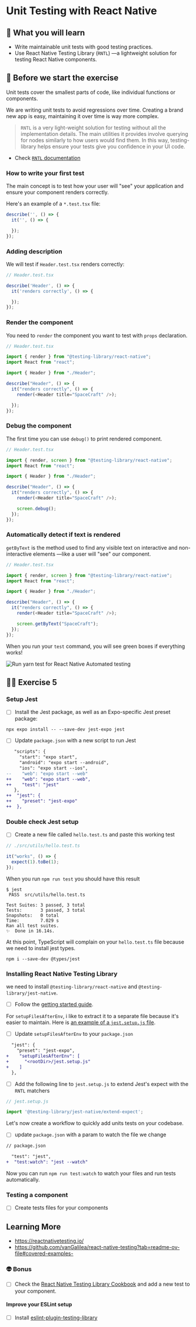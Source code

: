 # Unit Testing with React Native

## 📡 What you will learn

- Write maintainable unit tests with good testing practices.
- Use React Native Testing Library (`RNTL`) —a lightweight solution for testing React Native components.

## 👾 Before we start the exercise

Unit tests cover the smallest parts of code, like individual functions or components.

We are writing unit tests to avoid regressions over time. Creating a brand new app is easy, maintaining it over time is way more complex.

> `RNTL` is a very light-weight solution for testing without all the implementation details. The main utilities it provides involve querying for nodes similarly to how users would find them. In this way, testing-library helps ensure your tests give you confidence in your UI code.

- Check [`RNTL` documentation](https://callstack.github.io/react-native-testing-library/docs/start/quick-start)

### How to write your first test

The main concept is to test how your user will "see" your application and ensure your component renders correctly.

Here's an example of a `*.test.tsx` file:

```javascript
describe('', () => {
  it('', () => {

  });
});
```

### Adding description

We will test if `Header.test.tsx` renders correctly:

```javascript
// Header.test.tsx

describe('Header', () => {
  it('renders correctly', () => {

  });
});
```

### Render the component

You need to `render` the component you want to test with `props` declaration.

```javascript
// Header.test.tsx

import { render } from "@testing-library/react-native";
import React from "react";

import { Header } from "./Header";

describe("Header", () => {
  it("renders correctly", () => {
    render(<Header title="SpaceCraft" />);

  });
});
```

### Debug the component

The first time you can use `debug()` to print rendered component.

```javascript
// Header.test.tsx

import { render, screen } from "@testing-library/react-native";
import React from "react";

import { Header } from "./Header";

describe("Header", () => {
  it("renders correctly", () => {
    render(<Header title="SpaceCraft" />);

    screen.debug();
  });
});
```

### Automatically detect if text is rendered

`getByText` is the method used to find any visible text on interactive and non-interactive elements —like a user will "see" our component.

```javascript
// Header.test.tsx

import { render, screen } from "@testing-library/react-native";
import React from "react";

import { Header } from "./Header";

describe("Header", () => {
  it("renders correctly", () => {
    render(<Header title="SpaceCraft" />);

    screen.getByText("SpaceCraft");
  });
});
```

When you run your `test` command, you will see green boxes if everything works!

![Run yarn test for React Native Automated testing](https://raw.githubusercontent.com/flexbox/react-native-workshop/main/challenges/ecosystem/yarn-test.gif)

## 👨‍🚀 Exercise 5

### Setup Jest

- [ ] Install the Jest package, as well as an Expo-specific Jest preset package:

```console
npx expo install -- --save-dev jest-expo jest
```

- [ ] Update `package.json` with a new script to run Jest

```diff
   "scripts": {
     "start": "expo start",
     "android": "expo start --android",
     "ios": "expo start --ios",
--    "web": "expo start --web"
++    "web": "expo start --web",
++    "test": "jest"
   },
++  "jest": {
++    "preset": "jest-expo"
++  },
```

### Double check Jest setup

- [ ] Create a new file called `hello.test.ts` and paste this working test

```javascript
// ./src/utils/hello.test.ts

it("works", () => {
  expect(1).toBe(1);
});
```

When you run `npm run test` you should have this result

```console
$ jest
 PASS  src/utils/hello.test.ts

Test Suites: 3 passed, 3 total
Tests:       3 passed, 3 total
Snapshots:   0 total
Time:        7.029 s
Ran all test suites.
✨  Done in 16.14s.
```

At this point, TypeScript will complain on your `hello.test.ts` file because we need to install jest types.

```console
npm i --save-dev @types/jest
```

### Installing React Native Testing Library

we need to install `@testing-library/react-native` and `@testing-library/jest-native`.

- [ ] Follow the [getting started guide](https://callstack.github.io/react-native-testing-library/docs/start/quick-start).

For `setupFilesAfterEnv`, i like to extract it to a separate file because it's easier to maintain. Here is [an example of a `jest.setup.js` file](https://github.com/flexbox/react-native-bootcamp/blob/main/hackathon/spacecraft/jest.setup.js).

- [ ] Update `setupFilesAfterEnv` to your `package.json`

```diff
  "jest": {
    "preset": "jest-expo",
+    "setupFilesAfterEnv": [
+      "<rootDir>/jest.setup.js"
+    ]
  },
```

- [ ] Add the following line to `jest.setup.js` to extend Jest's expect with the `RNTL` matchers

```javascript
// jest.setup.js

import '@testing-library/jest-native/extend-expect';
```

Let's now create a workflow to quickly add units tests on your codebase.

- [ ] update `package.json` with a param to watch the file we change

```diff
// package.json

  "test": "jest",
+  "test:watch": "jest --watch"
```

Now you can run `npm run test:watch` to watch your files and run tests automatically.

### Testing a component

- [ ] Create tests files for your components

## Learning More

- https://reactnativetesting.io/
- https://github.com/vanGalilea/react-native-testing?tab=readme-ov-file#covered-examples-

### 👽 Bonus

- [ ] Check the [React Native Testing Library Cookbook](https://callstack.github.io/react-native-testing-library/cookbook/index) and add a new test to your component.

#### Improve your ESLint setup

- [ ] Install [eslint-plugin-testing-library](https://callstack.github.io/react-native-testing-library/docs/start/quick-start#eslint-plugin)

